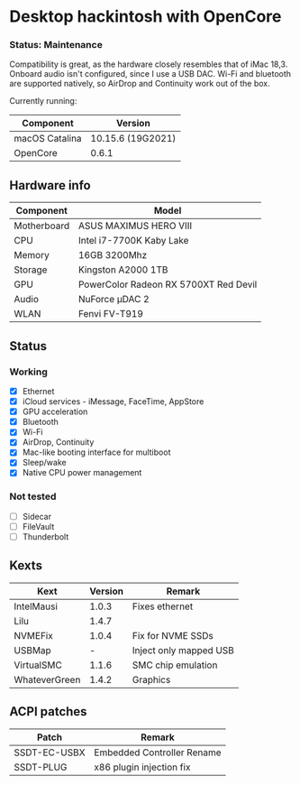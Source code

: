 # Desktop hackintosh with OpenCore

### Status: Maintenance

Compatibility is great, as the hardware closely resembles that of iMac 18,3. Onboard audio isn't configured, since I use a USB DAC. Wi-Fi and bluetooth are supported natively, so AirDrop and Continuity work out of the box.

Currently running:

| Component      | Version           |
| -------------- | ----------------- |
| macOS Catalina | 10.15.6 (19G2021) |
| OpenCore       | 0.6.1             |

## Hardware info

| Component   | Model                                 |
| ----------- | ------------------------------------- |
| Motherboard | ASUS MAXIMUS HERO VIII                |
| CPU         | Intel i7-7700K Kaby Lake              |
| Memory      | 16GB 3200Mhz                          |
| Storage     | Kingston A2000 1TB                    |
| GPU         | PowerColor Radeon RX 5700XT Red Devil |
| Audio       | NuForce µDAC 2                        |
| WLAN        | Fenvi FV-T919                         |

## Status

### Working

- [x] Ethernet
- [x] iCloud services - iMessage, FaceTime, AppStore
- [x] GPU acceleration
- [x] Bluetooth
- [x] Wi-Fi
- [x] AirDrop, Continuity
- [x] Mac-like booting interface for multiboot
- [x] Sleep/wake
- [x] Native CPU power management

### Not tested

- [ ] Sidecar
- [ ] FileVault
- [ ] Thunderbolt

## Kexts

| Kext          | Version | Remark                 |
| ------------- | ------- | ---------------------- |
| IntelMausi    | 1.0.3   | Fixes ethernet         |
| Lilu          | 1.4.7   |                        |
| NVMEFix       | 1.0.4   | Fix for NVME SSDs      |
| USBMap        | -       | Inject only mapped USB |
| VirtualSMC    | 1.1.6   | SMC chip emulation     |
| WhateverGreen | 1.4.2   | Graphics               |

## ACPI patches

| Patch        | Remark                     |
| ------------ | -------------------------- |
| SSDT-EC-USBX | Embedded Controller Rename |
| SSDT-PLUG    | x86 plugin injection fix   |
